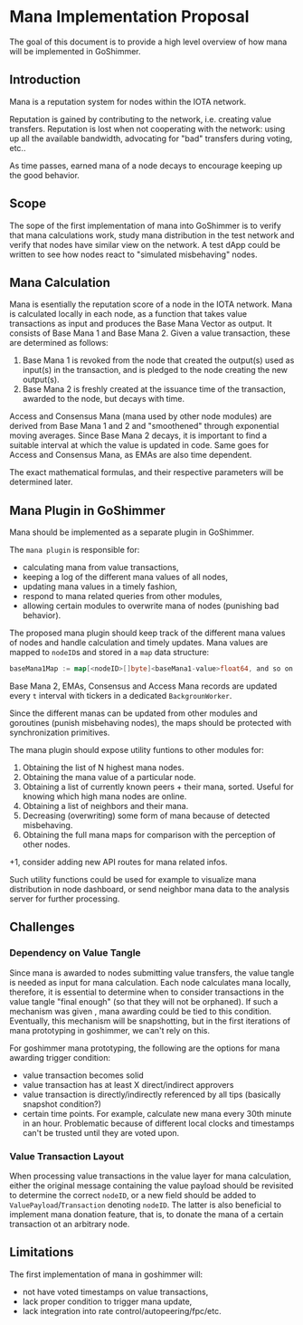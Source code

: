 # Mana Implementation Proposal

The goal of this document is to provide a high level overview of how mana will be implemented in GoShimmer.

## Introduction

Mana is a reputation system for nodes within the IOTA network.

Reputation is gained by contributing to the network, i.e. creating value transfers.
Reputation is lost when not cooperating with the network: using up all the available bandwidth, advocating for
"bad" transfers during voting, etc..

As time passes, earned mana of a node decays to encourage keeping up the good behavior.

## Scope

The sope of the first implementation of mana into GoShimmer is to verify that mana calculations work,
study mana distribution in the test network and verify that nodes have similar view on the network. A test dApp could
be written to see how nodes react to "simulated misbehaving" nodes.

## Mana Calculation

Mana is esentially the reputation score of a node in the IOTA network. Mana is calculated locally in each node, as a
function that takes value transactions as input and produces the Base Mana Vector as output.
It consists of Base Mana 1 and Base Mana 2. Given a value transaction, these are determined as follows:
 1. Base Mana 1 is revoked from the node that created the output(s) used as input(s) in the transaction, and is pledged to
    the node creating the new output(s).
 2. Base Mana 2 is freshly created at the issuance time of the transaction, awarded to the node, but decays with time.

Access and Consensus Mana (mana used by other node modules) are derived from Base Mana 1 and 2 and "smoothened" through
exponential moving averages. Since Base Mana 2 decays, it is important to find a suitable interval at which the value
is updated in code. Same goes for Access and Consensus Mana,
as EMAs are also time dependent.

The exact mathematical formulas, and their respective parameters will be determined later.

## Mana Plugin in GoShimmer

Mana should be implemented as a separate plugin in GoShimmer.

The `mana plugin` is responsible for:
 - calculating mana from value transactions,
 - keeping a log of the different mana values of all nodes,
 - updating mana values in a timely fashion,
 - respond to mana related queries from other modules,
 - allowing certain modules to overwrite mana of nodes (punishing bad behavior).

 The proposed mana plugin should keep track of the different mana values of nodes and handle calculation and timely
 updates. Mana values are mapped to `nodeID`s and stored in a `map` data structure:
 ```go
baseMana1Map := map[<nodeID>[]byte]<baseMana1-value>float64, and so on...
```
 Base Mana 2, EMAs, Consensus and Access Mana records are updated every `t` interval with tickers in a dedicated `BackgrounWorker`.

 Since the different manas can be updated from other modules and goroutines (punish misbehaving nodes), the maps should be protected with synchronization
 primitives.

 The mana plugin should expose utility funtions to other modules for:
  1. Obtaining the list of N highest mana nodes.
  2. Obtaining the mana value of a particular node.
  3. Obtaining a list of currently known peers + their mana, sorted. Useful for knowing which high mana nodes are online.
  4. Obtaining a list of neighbors and their mana.
  5. Decreasing (overwriting) some form of mana because of detected misbehaving.
  6. Obtaining the full mana maps for comparison with the perception of other nodes.

  +1, consider adding new API routes for mana related infos.

 Such utility functions could be used for example to visualize mana distribution in node dashboard, or send neighbor
 mana data to the analysis server for further processing.

## Challenges

### Dependency on Value Tangle

Since mana is awarded to nodes submitting value transfers, the value tangle is needed as input for mana calculation.
Each node calculates mana locally, therefore, it is essential to determine when to consider transactions in the value
tangle "final enough" (so that they will not be orphaned). If such a mechanism was given , mana awarding could be tied
to this condition. Eventually, this mechanism will be snapshotting, but in the first iterations of mana prototyping in
goshimmer, we can't rely on this.

For goshimmer mana prototyping, the following are the options for mana awarding trigger condition:
 - value transaction becomes solid
 - value transaction has at least X direct/indirect approvers
 - value transaction is directly/indirectly referenced by all tips (basically snapshot condition?)
 - certain time points. For example, calculate new mana every 30th minute in an hour. Problematic because of different
   local clocks and timestamps can't be trusted until they are voted upon.

### Value Transaction Layout

When processing value transactions in the value layer for mana calculation, either the original message containing the
value payload should be revisited to determine the correct `nodeID`, or a new field should be added to `ValuePayload`/`Transaction`
denoting `nodeID`. The latter is also beneficial to implement mana donation feature, that is, to donate the mana of a
certain transaction ot an arbitrary node.

## Limitations

The first implementation of mana in goshimmer will:
  - not have voted timestamps on value transactions,
  - lack proper condition to trigger mana update,
  - lack integration into rate control/autopeering/fpc/etc.
